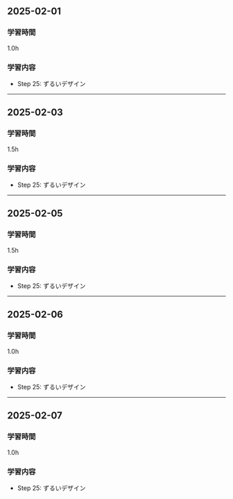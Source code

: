 ## 2025-02-01
### 学習時間
1.0h
### 学習内容
- Step 25: ずるいデザイン
___
## 2025-02-03
### 学習時間
1.5h
### 学習内容
- Step 25: ずるいデザイン
___
## 2025-02-05
### 学習時間
1.5h
### 学習内容
- Step 25: ずるいデザイン
___
## 2025-02-06
### 学習時間
1.0h
### 学習内容
- Step 25: ずるいデザイン
___
## 2025-02-07
### 学習時間
1.0h
### 学習内容
- Step 25: ずるいデザイン
